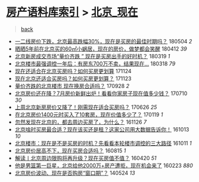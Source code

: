 [房产语料库索引](../../README.md)  > [北京_现在](北京_现在.md)
====
> [back](../README.md)

- [一二线房价下跌，北京最高跌幅30%，现在是买房的最佳时期吗？](http://jkwz.applinzi.com/ittc/7099290558096999441.html#%E4%B8%80%E4%BA%8C%E7%BA%BF%E6%88%BF%E4%BB%B7%E4%B8%8B%E8%B7%8C%EF%BC%8C%E5%8C%97%E4%BA%AC%E6%9C%80%E9%AB%98%E8%B7%8C%E5%B9%8530%25%EF%BC%8C%E7%8E%B0%E5%9C%A8%E6%98%AF%E4%B9%B0%E6%88%BF%E7%9A%84%E6%9C%80%E4%BD%B3%E6%97%B6%E6%9C%9F%E5%90%97%EF%BC%9F) 180504 *2* 
- [晒晒5年前在北京买的60㎡小蜗居，现在的房价，做梦都会笑醒](http://jkwz.applinzi.com/ittc/7091113264601891846.html#%E6%99%92%E6%99%925%E5%B9%B4%E5%89%8D%E5%9C%A8%E5%8C%97%E4%BA%AC%E4%B9%B0%E7%9A%8460%E3%8E%A1%E5%B0%8F%E8%9C%97%E5%B1%85%EF%BC%8C%E7%8E%B0%E5%9C%A8%E7%9A%84%E6%88%BF%E4%BB%B7%EF%BC%8C%E5%81%9A%E6%A2%A6%E9%83%BD%E4%BC%9A%E7%AC%91%E9%86%92) 180412 *39* 
- [北京新房成交市场“量价齐跌 ” 现在是买房出手的好时机？](http://jkwz.applinzi.com/ittc/7082204104841757712.html#%E5%8C%97%E4%BA%AC%E6%96%B0%E6%88%BF%E6%88%90%E4%BA%A4%E5%B8%82%E5%9C%BA%E2%80%9C%E9%87%8F%E4%BB%B7%E9%BD%90%E8%B7%8C+%E2%80%9D+%E7%8E%B0%E5%9C%A8%E6%98%AF%E4%B9%B0%E6%88%BF%E5%87%BA%E6%89%8B%E7%9A%84%E5%A5%BD%E6%97%B6%E6%9C%BA%EF%BC%9F) 180319 *1* 
- [北京楼市最强调控一年后：有房东700万不卖，结果现在…](http://jkwz.applinzi.com/ittc/7081727622436619280.html#%E5%8C%97%E4%BA%AC%E6%A5%BC%E5%B8%82%E6%9C%80%E5%BC%BA%E8%B0%83%E6%8E%A7%E4%B8%80%E5%B9%B4%E5%90%8E%EF%BC%9A%E6%9C%89%E6%88%BF%E4%B8%9C700%E4%B8%87%E4%B8%8D%E5%8D%96%EF%BC%8C%E7%BB%93%E6%9E%9C%E7%8E%B0%E5%9C%A8%E2%80%A6) 180318 *79* 
- [现在还适合在北京买房吗？如何买房更划算](http://jkwz.applinzi.com/ittc/7039415845212652560.html#%E7%8E%B0%E5%9C%A8%E8%BF%98%E9%80%82%E5%90%88%E5%9C%A8%E5%8C%97%E4%BA%AC%E4%B9%B0%E6%88%BF%E5%90%97%EF%BC%9F%E5%A6%82%E4%BD%95%E4%B9%B0%E6%88%BF%E6%9B%B4%E5%88%92%E7%AE%97) 171124  
- [现在北京还适合买房吗？如何买房更划算？](http://jkwz.applinzi.com/ittc/7039183226692699153.html#%E7%8E%B0%E5%9C%A8%E5%8C%97%E4%BA%AC%E8%BF%98%E9%80%82%E5%90%88%E4%B9%B0%E6%88%BF%E5%90%97%EF%BC%9F%E5%A6%82%E4%BD%95%E4%B9%B0%E6%88%BF%E6%9B%B4%E5%88%92%E7%AE%97%EF%BC%9F) 171123  
- [量价齐跌的北京楼市 现在换房合适吗？](http://jkwz.applinzi.com/ittc/7018351869985031185.html#%E9%87%8F%E4%BB%B7%E9%BD%90%E8%B7%8C%E7%9A%84%E5%8C%97%E4%BA%AC%E6%A5%BC%E5%B8%82+%E7%8E%B0%E5%9C%A8%E6%8D%A2%E6%88%BF%E5%90%88%E9%80%82%E5%90%97%EF%BC%9F) 170928 *2* 
- [北京房价还在降？7月房价新鲜出炉！看看你家房子现在值多少钱？](http://jkwz.applinzi.com/ittc/6988674612861600772.html#%E5%8C%97%E4%BA%AC%E6%88%BF%E4%BB%B7%E8%BF%98%E5%9C%A8%E9%99%8D%EF%BC%9F7%E6%9C%88%E6%88%BF%E4%BB%B7%E6%96%B0%E9%B2%9C%E5%87%BA%E7%82%89%EF%BC%81%E7%9C%8B%E7%9C%8B%E4%BD%A0%E5%AE%B6%E6%88%BF%E5%AD%90%E7%8E%B0%E5%9C%A8%E5%80%BC%E5%A4%9A%E5%B0%91%E9%92%B1%EF%BC%9F) 170710 *30* 
- [上周北京新房房价又降了！刚需现在适合买房吗？](http://jkwz.applinzi.com/ittc/6983589102447232004.html#%E4%B8%8A%E5%91%A8%E5%8C%97%E4%BA%AC%E6%96%B0%E6%88%BF%E6%88%BF%E4%BB%B7%E5%8F%88%E9%99%8D%E4%BA%86%EF%BC%81%E5%88%9A%E9%9C%80%E7%8E%B0%E5%9C%A8%E9%80%82%E5%90%88%E4%B9%B0%E6%88%BF%E5%90%97%EF%BC%9F) 170626 *25* 
- [在北京房价1400元时买入了10套房，现在价值多少了？](http://jkwz.applinzi.com/ittc/6924838844020294661.html#%E5%9C%A8%E5%8C%97%E4%BA%AC%E6%88%BF%E4%BB%B71400%E5%85%83%E6%97%B6%E4%B9%B0%E5%85%A5%E4%BA%8610%E5%A5%97%E6%88%BF%EF%BC%8C%E7%8E%B0%E5%9C%A8%E4%BB%B7%E5%80%BC%E5%A4%9A%E5%B0%91%E4%BA%86%EF%BC%9F) 170119 *1* 
- [忽然发现在北京的，都去周边买房了，为什么？](http://jkwz.applinzi.com/ittc/6904789954646770693.html#%E5%BF%BD%E7%84%B6%E5%8F%91%E7%8E%B0%E5%9C%A8%E5%8C%97%E4%BA%AC%E7%9A%84%EF%BC%8C%E9%83%BD%E5%8E%BB%E5%91%A8%E8%BE%B9%E4%B9%B0%E6%88%BF%E4%BA%86%EF%BC%8C%E4%B8%BA%E4%BB%80%E4%B9%88%EF%BC%9F) 161126 *7* 
- [北京啥时买房最合适？现在该买还是租？这家公司用大数据告诉你！](http://jkwz.applinzi.com/ittc/6888478953819341828.html#%E5%8C%97%E4%BA%AC%E5%95%A5%E6%97%B6%E4%B9%B0%E6%88%BF%E6%9C%80%E5%90%88%E9%80%82%EF%BC%9F%E7%8E%B0%E5%9C%A8%E8%AF%A5%E4%B9%B0%E8%BF%98%E6%98%AF%E7%A7%9F%EF%BC%9F%E8%BF%99%E5%AE%B6%E5%85%AC%E5%8F%B8%E7%94%A8%E5%A4%A7%E6%95%B0%E6%8D%AE%E5%91%8A%E8%AF%89%E4%BD%A0%EF%BC%81) 161013 *10* 
- [北京楼市：现在是不是买房的时机？先看看本轮楼市调控的三大路径](http://jkwz.applinzi.com/ittc/6887865617700357125.html#%E5%8C%97%E4%BA%AC%E6%A5%BC%E5%B8%82%EF%BC%9A%E7%8E%B0%E5%9C%A8%E6%98%AF%E4%B8%8D%E6%98%AF%E4%B9%B0%E6%88%BF%E7%9A%84%E6%97%B6%E6%9C%BA%EF%BC%9F%E5%85%88%E7%9C%8B%E7%9C%8B%E6%9C%AC%E8%BD%AE%E6%A5%BC%E5%B8%82%E8%B0%83%E6%8E%A7%E7%9A%84%E4%B8%89%E5%A4%A7%E8%B7%AF%E5%BE%84) 161011 *1* 
- [北京房价居高不下，现在买房合适吗？](http://jkwz.applinzi.com/ittc/6866504153072927749.html#%E5%8C%97%E4%BA%AC%E6%88%BF%E4%BB%B7%E5%B1%85%E9%AB%98%E4%B8%8D%E4%B8%8B%EF%BC%8C%E7%8E%B0%E5%9C%A8%E4%B9%B0%E6%88%BF%E5%90%88%E9%80%82%E5%90%97%EF%BC%9F) 160815 *1* 
- [解读丨北京周边限购将再升级？现在买房值不值？](http://jkwz.applinzi.com/ittc/6823280675620652037.html#%E8%A7%A3%E8%AF%BB%E4%B8%A8%E5%8C%97%E4%BA%AC%E5%91%A8%E8%BE%B9%E9%99%90%E8%B4%AD%E5%B0%86%E5%86%8D%E5%8D%87%E7%BA%A7%EF%BC%9F%E7%8E%B0%E5%9C%A8%E4%B9%B0%E6%88%BF%E5%80%BC%E4%B8%8D%E5%80%BC%EF%BC%9F) 160420 *51* 
- [他是男篮第一巨星，北京给他2000万+房产遭拒，现在机会来了](http://jkwz.applinzi.com/ittc/6801924426782213125.html#%E4%BB%96%E6%98%AF%E7%94%B7%E7%AF%AE%E7%AC%AC%E4%B8%80%E5%B7%A8%E6%98%9F%EF%BC%8C%E5%8C%97%E4%BA%AC%E7%BB%99%E4%BB%962000%E4%B8%87%2B%E6%88%BF%E4%BA%A7%E9%81%AD%E6%8B%92%EF%BC%8C%E7%8E%B0%E5%9C%A8%E6%9C%BA%E4%BC%9A%E6%9D%A5%E4%BA%86) 160223 *880* 
- [北京房价波动、现在是否购房“窗口期”？](http://jkwz.applinzi.com/ittc/547650611363599499.html#%E5%8C%97%E4%BA%AC%E6%88%BF%E4%BB%B7%E6%B3%A2%E5%8A%A8%E3%80%81%E7%8E%B0%E5%9C%A8%E6%98%AF%E5%90%A6%E8%B4%AD%E6%88%BF%E2%80%9C%E7%AA%97%E5%8F%A3%E6%9C%9F%E2%80%9D%EF%BC%9F) 140524 *13* 
